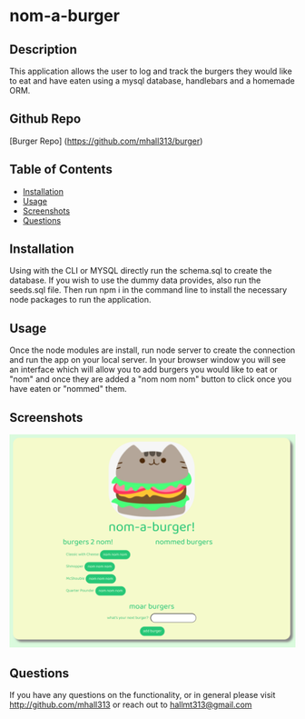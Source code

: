 # nom-a-burger
    
  ## Description

  This application allows the user to log and track the burgers they would like to eat and have eaten using a mysql database, handlebars and a homemade ORM.

  ## Github Repo

  [Burger Repo] (https://github.com/mhall313/burger)

  ## Table of Contents
  * [Installation](#installation)
  * [Usage](#usage)
  * [Screenshots](#screenshots)
  * [Questions](#questions)

  ## Installation

  Using with the CLI or MYSQL directly run the schema.sql to create the database. If you wish to use the dummy data provides, also run the seeds.sql file. Then run npm i in the command line to install the necessary node packages to run the application.

  ## Usage

  Once the node modules are install, run node server to create the connection and run the app on your local server. In your browser window you will see an interface which will allow you to add burgers you would like to eat or "nom" and once they are added a "nom nom nom" button to click once you have eaten or "nommed" them.

  ## Screenshots

   ![nom-a-burger](\public\assets\img\nom-a-burger.PNG)

  
  ## Questions

  If you have any questions on the functionality, or in general please visit http://github.com/mhall313 or reach out to hallmt313@gmail.com

  